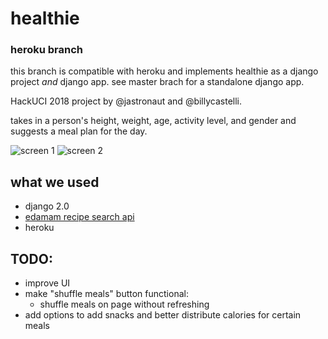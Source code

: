 # healthie

### heroku branch

this branch is compatible with heroku and implements healthie as a django project *and* django app. see master brach for a standalone django app.

HackUCI 2018 project by @jastronaut and @billycastelli.

takes in a person's height, weight, age, activity level, and gender and suggests a meal plan for the day.

![screen 1](https://i.imgur.com/zdsYj3i.png)
![screen 2](https://i.imgur.com/xvCpOZF.png)

## what we used

- django 2.0
- [edamam recipe search api](https://www.edamam.com)
- heroku

## TODO:

- improve UI
- make "shuffle meals" button functional:
  - shuffle meals on page without refreshing
- add options to add snacks and better distribute calories for certain meals

